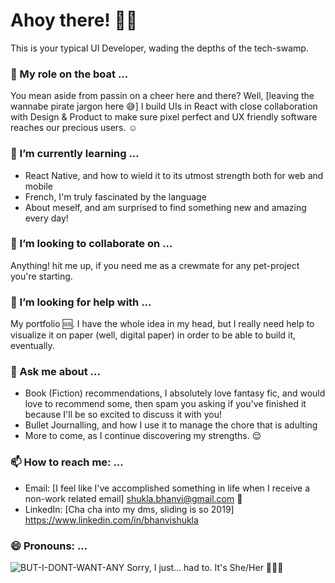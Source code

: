 # Ahoy there! 🏴‍☠️
This is your typical UI Developer, wading the depths of the tech-swamp. 

### 🔭 My role on the boat ...
You mean aside from passin on a cheer here and there? Well, [leaving the wannabe pirate jargon here 😅] I build UIs in React with close collaboration with Design & Product to make sure pixel perfect and UX friendly software reaches our precious users. ☺️  

### 🌱 I’m currently learning ...
- React Native, and how to wield it to its utmost strength both for web and mobile 
- French, I'm truly fascinated by the language
- About meself, and am surprised to find something new and amazing every day!

### 👯 I’m looking to collaborate on ...
Anything! hit me up, if you need me as a crewmate for any pet-project you're starting. 

### 🤔 I’m looking for help with ...
My portfolio 🆘. I have the whole idea in my head, but I really need help to visualize it on paper (well, digital paper) in order to be able to build it, eventually. 

### 💬 Ask me about ...
- Book (Fiction) recommendations, I absolutely love fantasy fic, and would love to recommend some, then spam you asking if you've finished it because I'll be so excited to discuss it with you!
- Bullet Journalling, and how I use it to manage the chore that is adulting
- More to come, as I continue discovering my strengths. 😌

### 📫 How to reach me: ...
- Email: [I feel like I've accomplished something in life when I receive a non-work related email] <shukla.bhanvi@gmail.com> 📩
- LinkedIn: [Cha cha into my dms, sliding is so 2019] <https://www.linkedin.com/in/bhanvishukla> 

### 😄 Pronouns: ... 
![BUT-I-DONT-WANT-ANY](https://i.redd.it/ey148edcynb41.png)
Sorry, I just... had to. 
It's She/Her 👩🏻‍💻

<!---
### ⚡ Fun fact: ...
--->

